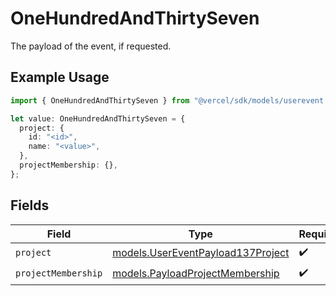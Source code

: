# OneHundredAndThirtySeven

The payload of the event, if requested.

## Example Usage

```typescript
import { OneHundredAndThirtySeven } from "@vercel/sdk/models/userevent.js";

let value: OneHundredAndThirtySeven = {
  project: {
    id: "<id>",
    name: "<value>",
  },
  projectMembership: {},
};
```

## Fields

| Field                                                                        | Type                                                                         | Required                                                                     | Description                                                                  |
| ---------------------------------------------------------------------------- | ---------------------------------------------------------------------------- | ---------------------------------------------------------------------------- | ---------------------------------------------------------------------------- |
| `project`                                                                    | [models.UserEventPayload137Project](../models/usereventpayload137project.md) | :heavy_check_mark:                                                           | N/A                                                                          |
| `projectMembership`                                                          | [models.PayloadProjectMembership](../models/payloadprojectmembership.md)     | :heavy_check_mark:                                                           | N/A                                                                          |